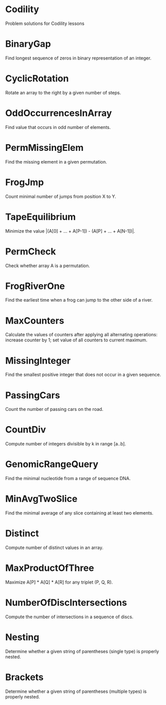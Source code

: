 # Codility

Problem solutions for Codility lessons

# BinaryGap
Find longest sequence of zeros in binary representation of an integer.

# CyclicRotation
Rotate an array to the right by a given number of steps.

# OddOccurrencesInArray
Find value that occurs in odd number of elements.

# PermMissingElem
Find the missing element in a given permutation.

# FrogJmp
Count minimal number of jumps from position X to Y.

# TapeEquilibrium
Minimize the value |(A[0] + ... + A[P-1]) - (A[P] + ... + A[N-1])|.

# PermCheck
Check whether array A is a permutation.

# FrogRiverOne
Find the earliest time when a frog can jump to the other side of a river.

# MaxCounters
Calculate the values of counters after applying all alternating operations: increase counter by 1; set value of all counters to current maximum.

# MissingInteger
Find the smallest positive integer that does not occur in a given sequence.

# PassingCars
Count the number of passing cars on the road.

# CountDiv
Compute number of integers divisible by k in range [a..b].

# GenomicRangeQuery
Find the minimal nucleotide from a range of sequence DNA.

# MinAvgTwoSlice
Find the minimal average of any slice containing at least two elements.

# Distinct
Compute number of distinct values in an array.

# MaxProductOfThree
Maximize A[P] * A[Q] * A[R] for any triplet (P, Q, R).

# NumberOfDiscIntersections
Compute the number of intersections in a sequence of discs.

# Nesting
Determine whether a given string of parentheses (single type) is properly nested.

# Brackets
Determine whether a given string of parentheses (multiple types) is properly nested.
